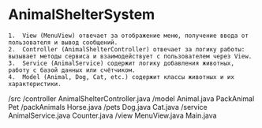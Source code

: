 # AnimalShelterSystem

	1.	View (MenuView) отвечает за отображение меню, получение ввода от пользователя и вывод сообщений.
	2.	Controller (AnimalShelterController) отвечает за логику работы: вызывает методы сервиса и взаимодействует с пользователем через View.
	3.	Service (AnimalService) содержит логику добавления животных, работу с базой данных или счётчиком.
	4.	Model (Animal, Dog, Cat, etc.) содержит классы животных и их характеристики.

/src
    /controller
        AnimalShelterController.java
    /model
        Animal.java
	PackAnimal
        Pet
	/packAnimals
            Horse.java
	/pets
            Dog.java
            Cat.java
    /service
        AnimalService.java
        Counter.java
    /view
        MenuView.java
    Main.java
